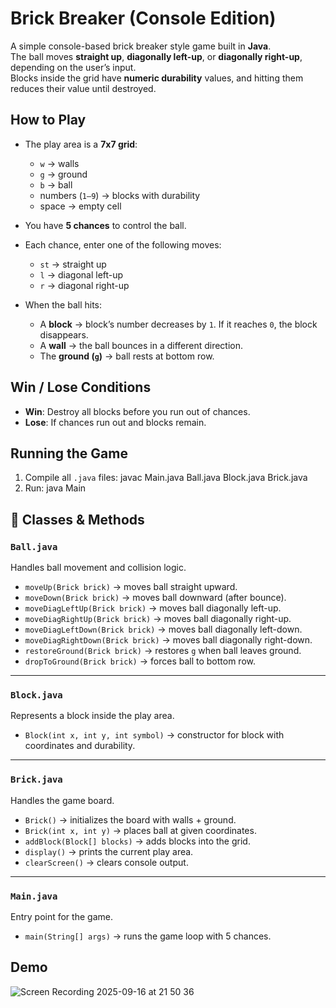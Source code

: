 # Brick Breaker (Console Edition)

A simple console-based brick breaker style game built in **Java**.  
The ball moves **straight up**, **diagonally left-up**, or **diagonally right-up**, depending on the user’s input.  
Blocks inside the grid have **numeric durability** values, and hitting them reduces their value until destroyed.  


##  How to Play
- The play area is a **7x7 grid**:
  - `w` → walls  
  - `g` → ground  
  - `b` → ball  
  - numbers (`1–9`) → blocks with durability  
  - space → empty cell  

- You have **5 chances** to control the ball.  
- Each chance, enter one of the following moves:
  - `st` → straight up  
  - `l` → diagonal left-up  
  - `r` → diagonal right-up  

- When the ball hits:
  - A **block** → block’s number decreases by `1`. If it reaches `0`, the block disappears.  
  - A **wall** → the ball bounces in a different direction.  
  - The **ground (`g`)** → ball rests at bottom row.  



##  Win / Lose Conditions
- **Win**: Destroy all blocks before you run out of chances.  
- **Lose**: If chances run out and blocks remain.  


## Running the Game
1. Compile all `.java` files:
   javac Main.java Ball.java Block.java Brick.java
2. Run:
    java Main

## 📘 Classes & Methods

### `Ball.java`
Handles ball movement and collision logic.  

- `moveUp(Brick brick)` → moves ball straight upward.  
- `moveDown(Brick brick)` → moves ball downward (after bounce).  
- `moveDiagLeftUp(Brick brick)` → moves ball diagonally left-up.  
- `moveDiagRightUp(Brick brick)` → moves ball diagonally right-up.  
- `moveDiagLeftDown(Brick brick)` → moves ball diagonally left-down.  
- `moveDiagRightDown(Brick brick)` → moves ball diagonally right-down.  
- `restoreGround(Brick brick)` → restores `g` when ball leaves ground.  
- `dropToGround(Brick brick)` → forces ball to bottom row.  

---

### `Block.java`
Represents a block inside the play area.  

- `Block(int x, int y, int symbol)` → constructor for block with coordinates and durability.  

---

### `Brick.java`
Handles the game board.  

- `Brick()` → initializes the board with walls + ground.  
- `Brick(int x, int y)` → places ball at given coordinates.  
- `addBlock(Block[] blocks)` → adds blocks into the grid.  
- `display()` → prints the current play area.  
- `clearScreen()` → clears console output.  

---

### `Main.java`
Entry point for the game.  

- `main(String[] args)` → runs the game loop with 5 chances.  

## Demo

![Screen Recording 2025-09-16 at 21 50 36](https://github.com/user-attachments/assets/5513f2d3-fda2-4770-93b4-e2b4012a8745)
